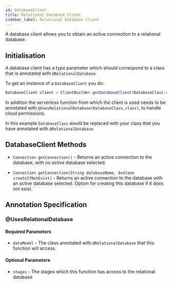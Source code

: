 ```yaml
---
id: DatabaseClient
title: Relational Database Client
sidebar_label: Relational Database Client
---
```


A database client allows you to obtain an active connection to a relational database. 

## Initialisation

A database client has a type parameter which should correspond to a class that is annotated with `@RelationalDatabase`

To get an instance of a `DatabaseClient` you do: 

```java
DatabaseClient client = ClientBuilder.getDatabaseClient(DatabaseClass.class);
```

In addition the serverless function from which the client is used needs to be annotated with `@UsesRelationalDatabase(DatabaseClass.class)`, to handle cloud permissions.

In this example `DatabaseClass` would be replaced with your class that you have annotated with `@RelationalDatabase`.

## DatabaseClient Methods
* `Connection getConnection()` - Returns an active connection to the database, with no active database selected.

* `Connection getConnection(String databaseName, boolean createIfNotExist)` - Returns an active connection to the database with an active database selected. Option for creating this database if it does not exist.

## Annotation Specification
### @UsesRelationalDatabase
#### Required Parameters
* `dataModel` - The class annotated with `@RelationalDatabase` that this function will access.

#### Optional Parameters
* `stages` - The stages which this function has access to the relational database

